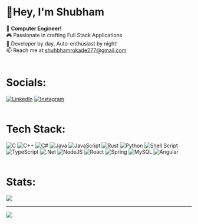 # 👑Hey, I'm Shubham
🎯 <b>Computer Engineer!</b><br>
🎮 Passionate in crafting Full Stack Applications<br>
🔭 Developer by day, Auto-enthusiast by night!<br>
📫 Reach me at shuhbhamrokade277@gmail.com
<br><br>

# Socials:
[![LinkedIn](https://img.shields.io/badge/LinkedIn-%230077B5.svg?logo=linkedin&logoColor=white)](https://linkedin.com/in/www.linkedin.com/in/shubhamrokade277) 
[![Instagram](https://img.shields.io/badge/Instagram-%23E4405F.svg?logo=Instagram&logoColor=white)](https://instagram.com/shub_rokade) 
<br><br>

# Tech Stack:
![C](https://img.shields.io/badge/c-%2300599C.svg?style=for-the-badge&logo=c&logoColor=white) ![C++](https://img.shields.io/badge/c++-%2300599C.svg?style=for-the-badge&logo=c%2B%2B&logoColor=white) ![C#](https://img.shields.io/badge/c%23-%23239120.svg?style=for-the-badge&logo=csharp&logoColor=white) ![Java](https://img.shields.io/badge/java-%23ED8B00.svg?style=for-the-badge&logo=openjdk&logoColor=white) ![JavaScript](https://img.shields.io/badge/javascript-%23323330.svg?style=for-the-badge&logo=javascript&logoColor=%23F7DF1E) ![Rust](https://img.shields.io/badge/rust-%23000000.svg?style=for-the-badge&logo=rust&logoColor=white) ![Python](https://img.shields.io/badge/python-3670A0?style=for-the-badge&logo=python&logoColor=ffdd54) ![Shell Script](https://img.shields.io/badge/shell_script-%23121011.svg?style=for-the-badge&logo=gnu-bash&logoColor=white) ![TypeScript](https://img.shields.io/badge/typescript-%23007ACC.svg?style=for-the-badge&logo=typescript&logoColor=white) ![.Net](https://img.shields.io/badge/.NET-5C2D91?style=for-the-badge&logo=.net&logoColor=white) ![NodeJS](https://img.shields.io/badge/node.js-6DA55F?style=for-the-badge&logo=node.js&logoColor=white) ![React](https://img.shields.io/badge/react-%2320232a.svg?style=for-the-badge&logo=react&logoColor=%2361DAFB) ![Spring](https://img.shields.io/badge/spring-%236DB33F.svg?style=for-the-badge&logo=spring&logoColor=white) ![MySQL](https://img.shields.io/badge/mysql-4479A1.svg?style=for-the-badge&logo=mysql&logoColor=white) ![Angular](https://img.shields.io/badge/angular-%23DD0031.svg?style=for-the-badge&logo=angular&logoColor=white)
<br><br>

# Stats:
<!-- ![](https://github-readme-stats.vercel.app/api?username=shubhamrokade277&theme=react&hide_border=false&include_all_commits=true&count_private=true)<br/> -->
![](https://github-readme-streak-stats.herokuapp.com/?user=shubhamrokade277&theme=react&hide_border=false)<br/>
<!-- ![](https://github-readme-stats.vercel.app/api/top-langs/?username=shubhamrokade277&theme=react&hide_border=false&include_all_commits=true&count_private=true&layout=compact) -->

---
[![](https://visitcount.itsvg.in/api?id=shubhamrokade277&icon=1&color=0)](https://visitcount.itsvg.in)

